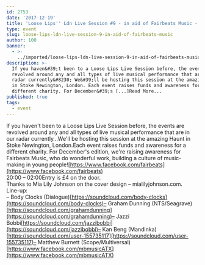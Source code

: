 ```yaml
---
id: 2753
date: '2017-12-19'
title: 'Loose Lips'' Ldn Live Session #9 - in aid of Fairbeats Music - Loose Lips'
type: event
slug: loose-lips-ldn-live-session-9-in-aid-of-fairbeats-music
author: 100
banner:
  - >-
    ../imported/loose-lips-ldn-live-session-9-in-aid-of-fairbeats-music/image2753.jpeg
description: >-
  If you haven&#39;t been to a Loose Lips Live Session before, the events are
  revolved around any and all types of live musical performance that are in our
  radar currently&#8230; We&#39;ll be hosting this session at the amazing Haunt
  in Stoke Newington, London. Each event raises funds and awareness for a
  different charity. For December&#39;s [...]Read More...
published: true
tags:
  - event
---
```

If you haven't been to a Loose Lips Live Session before, the events are revolved around any and all types of live musical performance that are in our radar currently…We'll be hosting this session at the amazing Haunt in Stoke Newington, London.Each event raises funds and awareness for a different charity. For December's edition, we're raising awareness for Fairbeats Music, who do wonderful work, building a culture of music-making in young people![https://www.facebook.com/fairbeats](https://www.facebook.com/fairbeats)  
20:00 – 02:00Entry is £4 on the door.  
Thanks to Mia Lily Johnson on the cover design – mialilyjohnson.com.  
Line-up:  
– Body Clocks (Dialogue)[https://soundcloud.com/body-clocks](https://soundcloud.com/body-clocks)– Graham Dunning (NTS/Seagrave)[https://soundcloud.com/grahamdunning](https://soundcloud.com/grahamdunning)– Jazzi Bobbi[https://soundcloud.com/jazzibobbi](https://soundcloud.com/jazzibobbi)– Kan Beng (Mandinka)[https://soundcloud.com/user-155735117](https://soundcloud.com/user-155735117)– Matthew Burnett (Scope/Multiversal)[https://www.facebook.com/mbmusicATX](https://www.facebook.com/mbmusicATX)